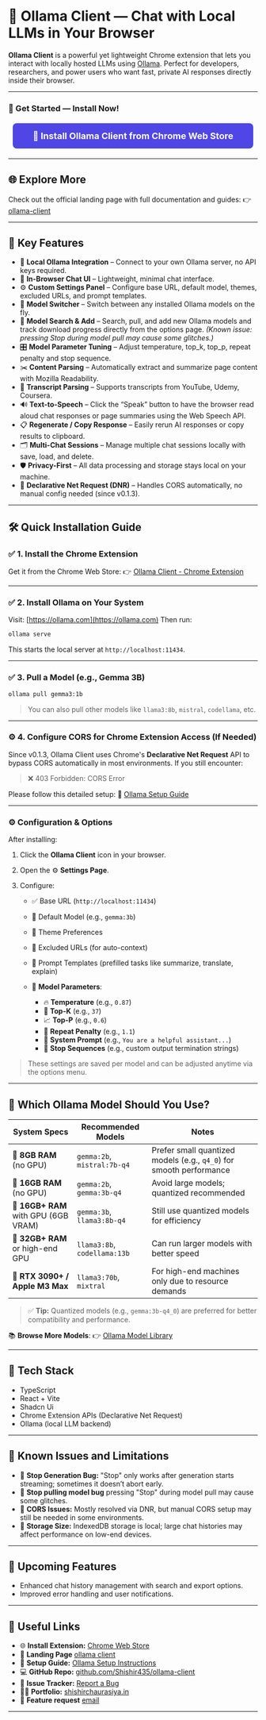 # 🧠 Ollama Client — Chat with Local LLMs in Your Browser

**Ollama Client** is a powerful yet lightweight Chrome extension that lets you interact with locally hosted LLMs using [Ollama](https://ollama.com). Perfect for developers, researchers, and power users who want fast, private AI responses directly inside their browser.

---

### 🚀 Get Started — Install Now!

<div style="text-align:center; margin: 20px 0;">
  <a href="https://chromewebstore.google.com/detail/ollama-client/bfaoaaogfcgomkjfbmfepbiijmciinjl" target="_blank" 
     style="background-color:#4F46E5; color:white; font-size:18px; font-weight:bold; padding: 15px 40px; border-radius:8px; text-decoration:none; display:inline-block;">
    🚀 Install Ollama Client from Chrome Web Store
  </a>
</div>

---

## 🌐 Explore More

Check out the official landing page with full documentation and guides:
👉 [ollama-client](https://shishir435.github.io/ollama-client/ollama-client)

---

## 🚀 Key Features

- 🔌 **Local Ollama Integration** – Connect to your own Ollama server, no API keys required.
- 💬 **In-Browser Chat UI** – Lightweight, minimal chat interface.
- ⚙️ **Custom Settings Panel** – Configure base URL, default model, themes, excluded URLs, and prompt templates.
- 🔄 **Model Switcher** – Switch between any installed Ollama models on the fly.
- 🧭 **Model Search & Add** – Search, pull, and add new Ollama models and track download progress directly from the options page. _(Known issue: pressing Stop during model pull may cause some glitches.)_
- 🎛️ **Model Parameter Tuning** – Adjust temperature, top_k, top_p, repeat penalty and stop sequence.
- ✂️ **Content Parsing** – Automatically extract and summarize page content with Mozilla Readability.
- 📜 **Transcript Parsing** – Supports transcripts from YouTube, Udemy, Coursera.
- 🔊 **Text-to-Speech** – Click the “Speak” button to have the browser read aloud chat responses or page summaries using the Web Speech API.
- 📋 **Regenerate / Copy Response** – Easily rerun AI responses or copy results to clipboard.
- 🗂️ **Multi-Chat Sessions** – Manage multiple chat sessions locally with save, load, and delete.
- 🛡️ **Privacy-First** – All data processing and storage stays local on your machine.
- 🧯 **Declarative Net Request (DNR)** – Handles CORS automatically, no manual config needed (since v0.1.3).

---

## 🛠️ Quick Installation Guide

### ✅ 1. Install the Chrome Extension

Get it from the Chrome Web Store:
👉 [Ollama Client - Chrome Extension](https://chromewebstore.google.com/detail/ollama-client/bfaoaaogfcgomkjfbmfepbiijmciinjl)

---

### ✅ 2. Install Ollama on Your System

Visit: [https://ollama.com](https://ollama.com)
Then run:

```bash
ollama serve
```

This starts the local server at `http://localhost:11434`.

---

### ✅ 3. Pull a Model (e.g., Gemma 3B)

```bash
ollama pull gemma3:1b
```

> You can also pull other models like `llama3:8b`, `mistral`, `codellama`, etc.

---

### ⚙️ 4. Configure CORS for Chrome Extension Access (If Needed)

Since v0.1.3, Ollama Client uses Chrome's **Declarative Net Request** API to bypass CORS automatically in most environments.
If you still encounter:

> ❌ 403 Forbidden: CORS Error

Please follow this detailed setup:
📖 [Ollama Setup Guide](https://shishir435.github.io/ollama-client/ollama-setup-guide)

---

### ⚙️ Configuration & Options

After installing:

1. Click the **Ollama Client** icon in your browser.
2. Open the ⚙️ **Settings Page**.
3. Configure:

   - ✅ Base URL (`http://localhost:11434`)
   - 🤖 Default Model (e.g., `gemma:3b`)
   - 🎨 Theme Preferences
   - 🚫 Excluded URLs (for auto-context)
   - 📌 Prompt Templates (prefilled tasks like summarize, translate, explain)
   - 🔧 **Model Parameters**:

     - 🔥 **Temperature** (e.g., `0.87`)
     - 🎯 **Top-K** (e.g., `37`)
     - 📈 **Top-P** (e.g., `0.6`)
     - 🧠 **Repeat Penalty** (e.g., `1.1`)
     - 🧾 **System Prompt** (e.g., `You are a helpful assistant...`)
     - 🛑 **Stop Sequences** (e.g., custom output termination strings)

> These settings are saved per model and can be adjusted anytime via the options menu.

---

## 🤔 Which Ollama Model Should You Use?

| System Specs                         | Recommended Models           | Notes                                                               |
| ------------------------------------ | ---------------------------- | ------------------------------------------------------------------- |
| 🔹 **8GB RAM** (no GPU)              | `gemma:2b`, `mistral:7b-q4`  | Prefer small quantized models (e.g., `q4_0`) for smooth performance |
| 🔹 **16GB RAM** (no GPU)             | `gemma:2b`, `gemma:3b-q4`    | Avoid large models; quantized recommended                           |
| 🔹 **16GB+ RAM** with GPU (6GB VRAM) | `gemma:3b`, `llama3:8b-q4`   | Still use quantized models for efficiency                           |
| 🔹 **32GB+ RAM** or high-end GPU     | `llama3:8b`, `codellama:13b` | Can run larger models with better speed                             |
| 🔹 **RTX 3090+ / Apple M3 Max**      | `llama3:70b`, `mixtral`      | For high-end machines only due to resource demands                  |

> ✅ **Tip:** Quantized models (e.g., `gemma:3b-q4_0`) are preferred for better compatibility and performance.

📚 **Browse More Models**:
👉 [Ollama Model Library](https://ollama.com/library)

---

## 🧩 Tech Stack

- TypeScript
- React + Vite
- Shadcn Ui
- Chrome Extension APIs (Declarative Net Request)
- Ollama (local LLM backend)

---

## 🐞 Known Issues and Limitations

- 🚫 **Stop Generation Bug:** "Stop" only works after generation starts streaming; sometimes it doesn’t abort early.
- 🤖 **Stop pulling model bug** pressing "Stop" during model pull may cause some glitches.
- 🛑 **CORS Issues:** Mostly resolved via DNR, but manual CORS setup may still be needed in some environments.
- 💾 **Storage Size:** IndexedDB storage is local; large chat histories may affect performance on low-end devices.

---

## 🔮 Upcoming Features

- Enhanced chat history management with search and export options.
- Improved error handling and user notifications.

---

## 🔗 Useful Links

- 🌐 **Install Extension:** [Chrome Web Store](https://chromewebstore.google.com/detail/ollama-client/bfaoaaogfcgomkjfbmfepbiijmciinjl)
- 🚀 **Landing Page** [ollama client](https://shishir435.github.io/ollama-client/ollama-client)
- 📖 **Setup Guide:** [Ollama Setup Instructions](https://shishir435.github.io/ollama-client/ollama-setup-guide)
- 💻 **GitHub Repo:** [github.com/Shishir435/ollama-client](https://github.com/Shishir435/ollama-client)
- 🐛 **Issue Tracker:** [Report a Bug](https://github.com/Shishir435/ollama-client/issues)
- 🙋‍♂️ **Portfolio:** [shishirchaurasiya.in](https://www.shishirchaurasiya.in)
- 💌 **Feature request** [email](mailto:shishirchaurasiya435@gmail.com)

---
